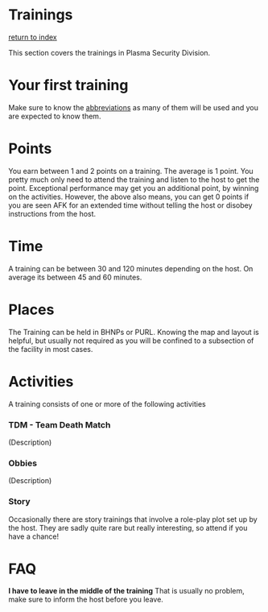 # Trainings
[return to index](/README.md) 

This section covers the trainings in Plasma Security Division.
 
# Your first training
Make sure to know the [abbreviations](/Abbreviations.md) as many of them will be used and you are expected to know them.

# Points
You earn between 1 and 2 points on a training.
The average is 1 point.
You pretty much only need to attend the training and listen to the host to get the point.
Exceptional performance may get you an additional point, by winning on the activities.
However, the above also means, you can get 0 points if you are seen AFK for an extended time without telling the host or disobey instructions from the host.

# Time
A training can be between 30 and 120 minutes depending on the host.
On average its between 45 and 60 minutes.

# Places
The Training can be held in BHNPs or PURL. 
Knowing the map and layout is helpful, but usually not required as you will be confined to a subsection of the facility in most cases.

# Activities
A training consists of one or more of the following activities

### TDM - Team Death Match
(Description)

### Obbies
(Description)

### Story
Occasionally there are story trainings that involve a role-play plot set up by the host.
They are sadly quite rare but really interesting, so attend if you have a chance!


# FAQ

**I have to leave in the middle of the training**
That is usually no problem, make sure to inform the host before you leave.
